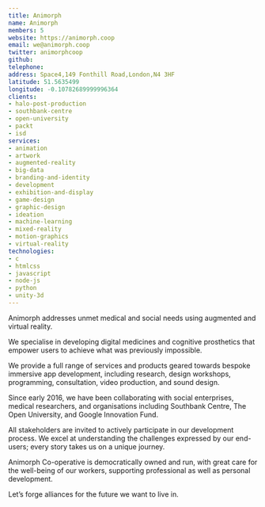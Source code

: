 ```yaml
---
title: Animorph
name: Animorph
members: 5
website: https://animorph.coop
email: we@animorph.coop
twitter: animorphcoop
github: 
telephone: 
address: Space4,149 Fonthill Road,London,N4 3HF
latitude: 51.5635499
longitude: -0.10782689999996364
clients: 
- halo-post-production
- southbank-centre
- open-university
- packt
- isd
services: 
- animation
- artwork
- augmented-reality
- big-data
- branding-and-identity
- development
- exhibition-and-display
- game-design
- graphic-design
- ideation
- machine-learning
- mixed-reality
- motion-graphics
- virtual-reality
technologies: 
- c
- htmlcss
- javascript
- node-js
- python
- unity-3d
---
```


Animorph addresses unmet medical and social needs using augmented and virtual reality.

We specialise in developing digital medicines and cognitive prosthetics that empower users to achieve what was previously impossible. 

We provide a full range of services and products geared towards bespoke immersive app development, including  research, design workshops, programming, consultation, video production, and sound design.

Since early 2016, we have been collaborating with social enterprises, medical researchers, and organisations including Southbank Centre, The Open University, and Google Innovation Fund.

All stakeholders are invited to actively participate in our development process. We excel at understanding the challenges expressed by our end-users; every story takes us on a unique journey.

Animorph Co-operative is democratically owned and run, with great care for the well-being of our workers,  supporting professional as well as personal development. 

Let’s forge alliances for the future we want to live in.
